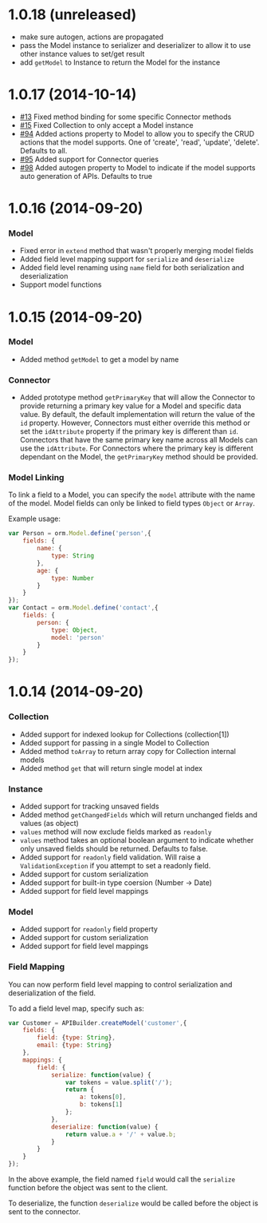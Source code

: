 # 1.0.18 (unreleased)

- make sure autogen, actions are propagated
- pass the Model instance to serializer and deserializer to allow it to use other instance values to set/get result
- add `getModel` to Instance to return the Model for the instance

# 1.0.17 (2014-10-14)

- [#13](https://github.com/appcelerator/api-orm/pull/13) Fixed method binding for some specific Connector methods
- [#15](https://github.com/appcelerator/api-orm/issues/15) Fixed Collection to only accept a Model instance
- [#94](https://github.com/appcelerator/api/issues/94) Added actions property to Model to allow you to specify the CRUD actions that the model supports. One of 'create', 'read', 'update', 'delete'.  Defaults to all.
- [#95](https://github.com/appcelerator/api/issues/95) Added support for Connector queries
- [#98](https://github.com/appcelerator/api/issues/98) Added autogen property to Model to indicate if the model supports auto generation of APIs.  Defaults to true

# 1.0.16 (2014-09-20)

### Model

- Fixed error in `extend` method that wasn't properly merging model fields
- Added field level mapping support for `serialize` and `deserialize`
- Added field level renaming using `name` field for both serialization and deserialization
- Support model functions


# 1.0.15 (2014-09-20)

### Model

- Added method `getModel` to get a model by name

### Connector

- Added prototype method `getPrimaryKey` that will allow the Connector to provide returning a primary key value for a Model and specific data value.  By default, the default implementation will return the value of the `id` property.  However, Connectors must either override this method or set the `idAttribute` property if the primary key is different than `id`.  Connectors that have the same primary key name across all Models can use the `idAttribute`.  For Connectors where the primary key is different dependant on the Model, the `getPrimaryKey` method should be provided.

### Model Linking

To link a field to a Model, you can specify the `model` attribute with the name of the model.  Model fields can only be linked to field types `Object` or `Array`.

Example usage:

```javascript
var Person = orm.Model.define('person',{
	fields: {
		name: {
			type: String
		},
		age: {
			type: Number
		}
	}
});
var Contact = orm.Model.define('contact',{
	fields: {
		person: {
			type: Object,
			model: 'person'
		}
	}
});
```

# 1.0.14 (2014-09-20)

### Collection

- Added support for indexed lookup for Collections (collection[1])
- Added support for passing in a single Model to Collection
- Added method `toArray` to return array copy for Collection internal models
- Added method `get` that will return single model at index


### Instance

- Added support for tracking unsaved fields
- Added method `getChangedFields` which will return unchanged fields and values (as object)
- `values` method will now exclude fields marked as `readonly`
- `values` method takes an optional boolean argument to indicate whether only unsaved fields should be returned.  Defaults to false.
- Added support for `readonly` field validation. Will raise a `ValidationException` if you attempt to set a readonly field.
- Added support for custom serialization
- Added support for built-in type coersion (Number -> Date)
- Added support for field level mappings


### Model

- Added support for `readonly` field property
- Added support for custom serialization
- Added support for field level mappings

### Field Mapping

You can now perform field level mapping to control serialization and deserialization of the field.

To add a field level map, specify such as:

```javascript
var Customer = APIBuilder.createModel('customer',{
	fields: {
		field: {type: String},
		email: {type: String}
	},
	mappings: {
		field: {
			serialize: function(value) {
				var tokens = value.split('/');
				return {
					a: tokens[0],
					b: tokens[1]
				};
			},
			deserialize: function(value) {
				return value.a + '/' + value.b;
			}
		}
	}
});
```

In the above example, the field named `field` would call the `serialize` function before the object was sent to the client.

To deserialize, the function `deserialize` would be called before the object is sent to the connector.
